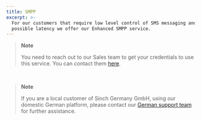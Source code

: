 ```yaml
---
title: SMPP
excerpt: >-
  For our customers that require low level control of SMS messaging and lowest
  possible latency we offer our Enhanced SMPP service.
---
```

> **Note**    
>
> You need to reach out to our Sales team to get your credentials to use this service. You can contact them [here](https://www.sinch.com/contact-us/).

<br>

> **Note**    
>
> If you are a local customer of Sinch Germany GmbH, using our domestic German platform, please contact our [German support team](mailto:support-de@sinch.com) for further assistance.

